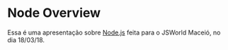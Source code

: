 # Node Overview

Essa é uma apresentação sobre [Node.js](https://nodejs.org/) feita para o JSWorld Maceió, no dia 18/03/18.
